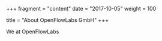 +++
fragment = "content"
date = "2017-10-05"
weight = 100

title = "About OpenFlowLabs GmbH"
+++

We at OpenFlowLabs 